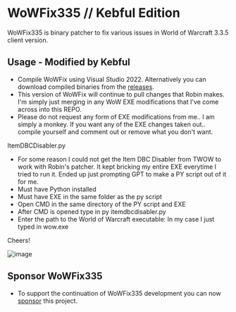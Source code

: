 WoWFix335 // Kebful Edition
=====================

WoWFix335 is binary patcher to fix various issues in World of Warcraft 3.3.5 client version.

Usage - Modified by Kebful
-----
* Compile WoWFix using Visual Studio 2022.
  Alternatively you can download compiled binaries from the [releases](https://github.com/robinsch/WoWFix335/releases).
* This version of WoWFix will continue to pull changes that Robin makes. I'm simply just merging in any WoW EXE modifications that I've come across into this REPO. 
* Please do not request any form of EXE modifications from me.. I am simply a monkey. If you want any of the EXE changes taken out.. compile yourself and comment out or remove what you don't want.

ItemDBCDisabler.py
* For some reason I could not get the Item DBC Disabler from TWOW to work with Robin's patcher. 
It kept bricking my entire EXE everytime I tried to run it. Ended up just prompting GPT to make a PY script out of it for me.
* Must have Python installed
* Must have EXE in the same folder as the py script
* Open CMD in the same directory of the PY script and EXE
* After CMD is opened type in py itemdbcdisabler.py
* Enter the path to the World of Warcraft executable:
  In my case I just typed in wow.exe 

Cheers!

![image](https://github.com/Kebful/WoWFix335/assets/127319823/c2263b5b-5d24-4a00-a515-f37cfdcf1ce0)


Sponsor WoWFix335
-----------------------
* To support the continuation of WoWFix335 development you can now [sponsor](https://github.com/sponsors/robinsch) this project.
